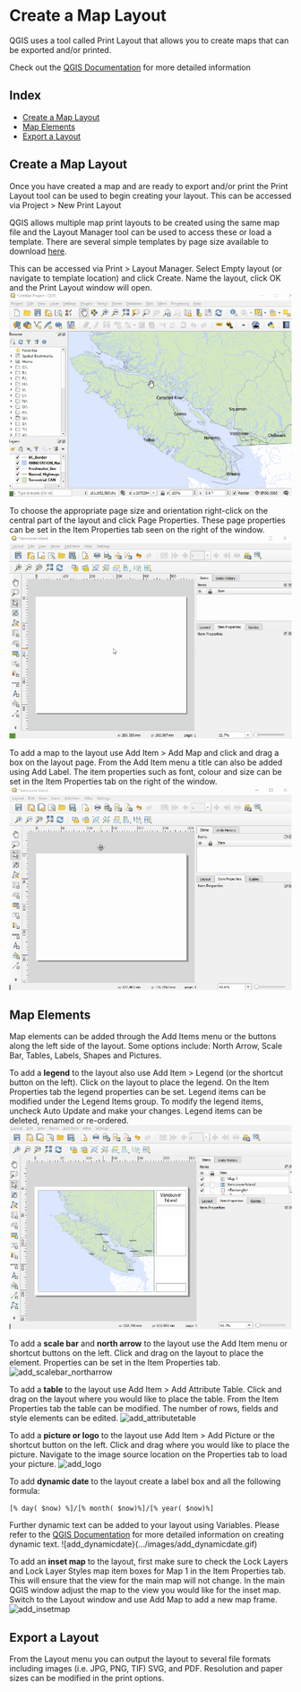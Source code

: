 # Create a Map Layout
		
QGIS uses a tool called Print Layout that allows you to create maps that can be exported and/or printed.

Check out the [QGIS Documentation](https://docs.qgis.org/3.16/en/docs/user_manual/print_composer/overview_composer.html) for more detailed information

## Index
* [Create a Map Layout](#Create-a-Map-Layout)
* [Map Elements](#Map-Elements)
* [Export a Layout](#Export-a-Layout)
		

## Create a Map Layout

Once you have created a map and are ready to export and/or print the Print Layout tool can be used to begin creating your layout. This can be accessed via Project > New Print Layout		

QGIS allows multiple map print layouts to be created using the same map file and the Layout Manager tool can be used to access these or load a template. There are several simple templates by page size available to download [here](./resouces/templates).

This can be accessed via Print > Layout Manager. Select Empty layout (or navigate to template location) and click Create. Name the layout, click OK and the Print Layout window will open.
![create_layout](../images/create_layout.gif "Lets make a map!")


To choose the appropriate page size and orientation right-click on the central part of the layout and click Page Properties. These page properties can be set in the Item Properties tab seen on the right of the window.
![page_size](../images/page_size.gif)



To add a map to the layout use Add Item > Add Map and click and drag a box on the layout page. From the Add Item menu a title can also be added using Add Label. The item properties such as font, colour and size can be set in the Item Properties tab on the right of the window.
![add_map](../images/add_map.gif)


## Map Elements
		
Map elements can be added through the Add Items menu or the buttons along the left side of the layout. Some options include: North Arrow, Scale Bar, Tables, Labels, Shapes and Pictures.

To add a **legend** to the layout also use Add Item > Legend (or the shortcut button on the left). Click on the layout to place the legend. On the Item Properties tab the legend properties can be set. Legend items can be modified under the Legend Items group. To modify the legend items, uncheck Auto Update and make your changes. Legend items can be deleted, renamed or re-ordered.
![add_legend](../images/add_legend.gif)


To add a **scale bar** and **north arrow** to the layout use the Add Item menu or shortcut buttons on the left. Click and drag on the layout to place the element. Properties can be set in the Item Properties tab. 
![add_scalebar_northarrow](.../images/add_scalebar_northarrow.gif)


To add a **table** to the layout use Add Item > Add Attribute Table. Click and drag on the layout where you would like to place the table. From the Item Properties tab the table can be modified. The number of rows, fields and style elements can be edited.
![add_attributetable](.../images/add_attributetable.gif)


To add a **picture or logo** to the layout use Add Item > Add Picture or the shortcut button on the left. Click and drag where you would like to place the picture. Navigate to the image source location on the Properties tab to load your picture.
![add_logo](.../images/add_logo.gif)


To add **dynamic date** to the layout create a label box and all the following formula:
```
[% day( $now) %]/[% month( $now)%]/[% year( $now)%]
```
Further dynamic text can be added to your layout using Variables. Please refer to the [QGIS Documentation](https://docs.qgis.org/3.16/en/docs/training_manual/map_composer/dynamic_layout.html?highlight=dynamic%20date) for more detailed information on creating dynamic text.
![add_dynamicdate}(.../images/add_dynamicdate.gif)


To add an **inset map** to the layout, first make sure to check the Lock Layers and Lock Layer Styles map item boxes for Map 1 in the Item Properties tab. This will ensure that the view for the main map will not change. In the main QGIS window adjust the map to the view you would like for the inset map. Switch to the Layout window and use Add Map to add a new map frame.  
![add_insetmap](...images/add_insetmap.gif)


## Export a Layout 

From the Layout menu you can output the layout to several file formats including images (i.e. JPG, PNG, TIF) SVG, and PDF. Resolution and paper sizes can be modified in the print options.

